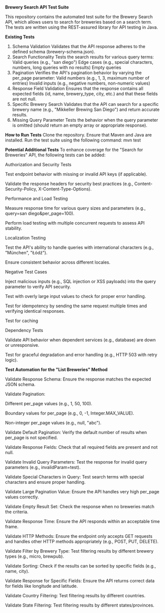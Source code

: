 **Brewery Search API Test Suite**

This repository contains the automated test suite for the Brewery Search API, which allows users to search for breweries
based on a search term. The tests are written using the REST-assured library for API testing in Java.

**Existing Tests**

1. Schema Validation
   Validates that the API response adheres to the defined schema (brewery-schema.json).
2. Search Functionality
   Tests the search results for various query terms:
   Valid queries (e.g., "san diego")
   Edge cases (e.g., special characters, numbers, long queries with no results)
   Empty queries
3. Pagination
   Verifies the API's pagination behavior by varying the per_page parameter:
   Valid numbers (e.g., 1, 3, maximum number of entries)
   Invalid inputs (e.g., negative numbers, non-numeric values)
4. Response Field Validation
   Ensures that the response contains all expected fields (id, name, brewery_type, city, etc.) and that these fields are
   not null.
5. Specific Brewery Search
   Validates that the API can search for a specific brewery name (e.g., "Mikkeller Brewing San Diego") and return
   accurate results.
6. Missing Query Parameter
   Tests the behavior when the query parameter is omitted (should return an empty array or appropriate response).

**How to Run Tests**
Clone the repository.
Ensure that Maven and Java are installed.
Run the test suite using the following command: mvn test

**Potential Additional Tests**
To enhance coverage for the "Search for Breweries" API, the following tests can be added:

Authorization and Security Tests

Test endpoint behavior with missing or invalid API keys (if applicable).

Validate the response headers for security best practices (e.g., Content-Security-Policy, X-Content-Type-Options).

Performance and Load Testing

Measure response time for various query sizes and parameters (e.g., query=san diego&per_page=100).

Perform load testing with multiple concurrent requests to assess API stability.

Localization Testing

Test the API's ability to handle queries with international characters (e.g., "München", "Łódź").

Ensure consistent behavior across different locales.

Negative Test Cases

Inject malicious inputs (e.g., SQL injection or XSS payloads) into the query parameter to verify API security.

Test with overly large input values to check for proper error handling.

Test for idempotency by sending the same request multiple times and verifying identical responses.

Test for caching

Dependency Tests

Validate API behavior when dependent services (e.g., database) are down or unresponsive.

Test for graceful degradation and error handling (e.g., HTTP 503 with retry logic).

**Test Automation for the "List Breweries" Method**

Validate Response Schema: Ensure the response matches the expected JSON schema.

Validate Pagination:

Different per_page values (e.g., 1, 50, 100).

Boundary values for per_page (e.g., 0, -1, Integer.MAX_VALUE).

Non-integer per_page values (e.g., null, "abc").

Validate Default Pagination: Verify the default number of results when per_page is not specified.

Validate Response Fields: Check that all required fields are present and not null.

Validate Invalid Query Parameters: Test the response for invalid query parameters (e.g., invalidParam=test).

Validate Special Characters in Query: Test search terms with special characters and ensure proper handling.

Validate Large Pagination Value: Ensure the API handles very high per_page values correctly.

Validate Empty Result Set: Check the response when no breweries match the criteria.

Validate Response Time: Ensure the API responds within an acceptable time frame.

Validate HTTP Methods: Ensure the endpoint only accepts GET requests and handles other HTTP methods appropriately (e.g., POST, PUT, DELETE).

Validate Filter by Brewery Type: Test filtering results by different brewery types (e.g., micro, brewpub).

Validate Sorting: Check if the results can be sorted by specific fields (e.g., name, city).

Validate Response for Specific Fields: Ensure the API returns correct data for fields like longitude and latitude.

Validate Country Filtering: Test filtering results by different countries.

Validate State Filtering: Test filtering results by different states/provinces.
